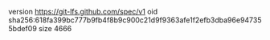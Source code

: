 version https://git-lfs.github.com/spec/v1
oid sha256:618fa399bc777b9fb4f8b9c900c21d9f9363afe1f2efb3dba96e947355bdef09
size 4666
